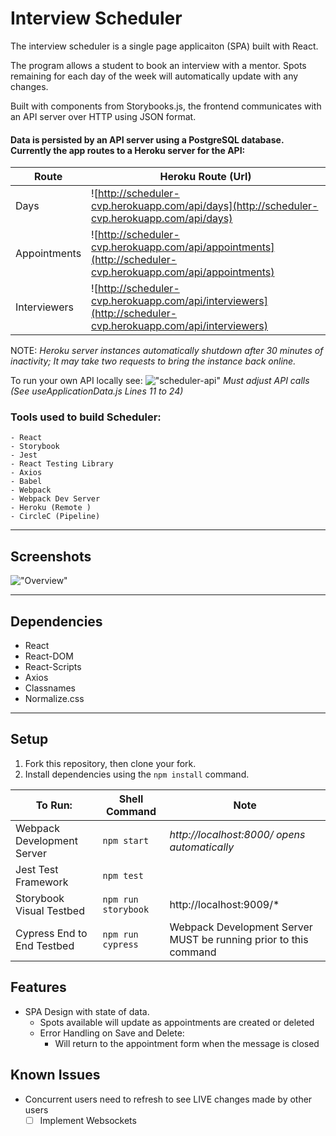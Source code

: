 # Interview Scheduler

The interview scheduler is a single page applicaiton (SPA) built with React.

The program allows a student to book an interview with a mentor.
Spots remaining for each day of the week will automatically update with any changes.

Built with components from Storybooks.js, the frontend communicates with an API server over HTTP using JSON format.

#### Data is persisted by an API server using a PostgreSQL database.  Currently the app routes to a Heroku server for the API:

Route | Heroku Route (Url)
----- | ----------------
Days | ![http://scheduler-cvp.herokuapp.com/api/days](http://scheduler-cvp.herokuapp.com/api/days)
Appointments | ![http://scheduler-cvp.herokuapp.com/api/appointments](http://scheduler-cvp.herokuapp.com/api/appointments)
Interviewers | ![http://scheduler-cvp.herokuapp.com/api/interviewers](http://scheduler-cvp.herokuapp.com/api/interviewers)

NOTE: *Heroku server instances automatically shutdown after 30 minutes of inactivity; It may take two requests to bring the instance back online.*

To run your own API locally see: 
!["scheduler-api"](https://github.com/CharlesP8412/scheduler-api)
*Must adjust API calls (See useApplicationData.js Lines 11 to 24)* 


### Tools used to build Scheduler: 
```
- React
- Storybook
- Jest
- React Testing Library
- Axios
- Babel
- Webpack
- Webpack Dev Server
- Heroku (Remote )
- CircleC (Pipeline)
```

-----------------------------------

## Screenshots
!["Overview"](https://raw.githubusercontent.com/CharlesP8412/scheduler/master/docs/overview.gif)

-----------------------------------

## Dependencies
- React
- React-DOM
- React-Scripts
- Axios
- Classnames
- Normalize.css

-----------------------------------

## Setup
1. Fork this repository, then clone your fork.
2. Install dependencies using the `npm install` command.

To Run:                             | Shell Command       | Note
----------------------------------  | ------------------- | -------------
Webpack Development Server          | `npm start`| *http://localhost:8000/ opens automatically*
Jest Test Framework                 | `npm test`
Storybook Visual Testbed            | `npm run storybook`| http://localhost:9009/*
Cypress End to End Testbed          | `npm run cypress`| Webpack Development Server MUST be running prior to this command

## Features
- SPA Design with state of data.
  - Spots available will update as appointments are created or deleted
  - Error Handling on Save and Delete:
    - Will return to the appointment form when the message is closed

## Known Issues
- Concurrent users need to refresh to see LIVE changes made by other users
  - [ ] Implement Websockets

